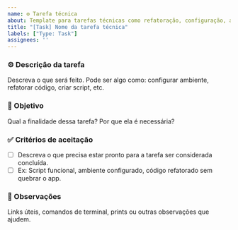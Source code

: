 ```yaml
---
name: ⚙️ Tarefa técnica
about: Template para tarefas técnicas como refatoração, configuração, ajustes internos, etc.
title: "[Task] Nome da tarefa técnica"
labels: ["Type: Task"]
assignees: ''
---
```


### ⚙️ Descrição da tarefa

Descreva o que será feito. Pode ser algo como: configurar ambiente, refatorar código, criar script, etc.

### 🎯 Objetivo

Qual a finalidade dessa tarefa? Por que ela é necessária?

### ✅ Critérios de aceitação

- [ ] Descreva o que precisa estar pronto para a tarefa ser considerada concluída.
- [ ] Ex: Script funcional, ambiente configurado, código refatorado sem quebrar o app.

### 📎 Observações

Links úteis, comandos de terminal, prints ou outras observações que ajudem.
